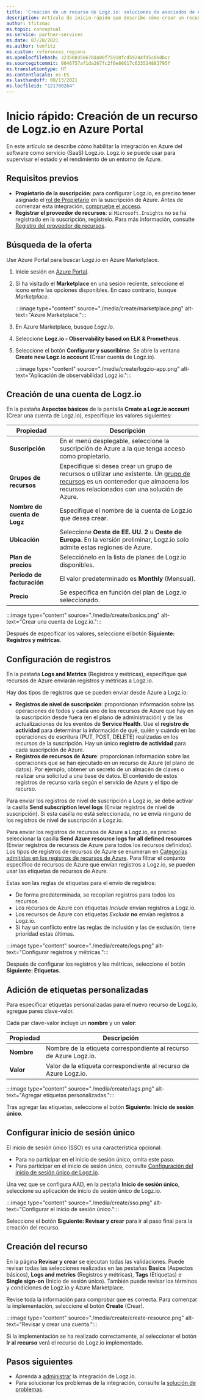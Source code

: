 ```yaml
---
title: 'Creación de un recurso de Logz.io: soluciones de asociados de Azure'
description: Artículo de inicio rápido que describe cómo crear un recurso de Logz.io en Azure.
author: tfitzmac
ms.topic: conceptual
ms.service: partner-services
ms.date: 07/28/2021
ms.author: tomfitz
ms.custom: references_regions
ms.openlocfilehash: 323508356678da00f75918fcd59244fd5c860bcc
ms.sourcegitcommit: 0046757af1da267fc2f0e88617c633524883795f
ms.translationtype: HT
ms.contentlocale: es-ES
ms.lasthandoff: 08/13/2021
ms.locfileid: "121780264"
---
```

# <a name="quickstart-create-a-logzio-resource-in-azure-portal"></a>Inicio rápido: Creación de un recurso de Logz.io en Azure Portal

En este artículo se describe cómo habilitar la integración en Azure del software como servicio (SaaS) Logz.io. Logz.io se puede usar para supervisar el estado y el rendimiento de un entorno de Azure.

## <a name="prerequisites"></a>Requisitos previos

- **Propietario de la suscripción**: para configurar Logz.io, es preciso tener asignado el [rol de Propietario](../../role-based-access-control/rbac-and-directory-admin-roles.md#azure-roles) en la suscripción de Azure. Antes de comenzar esta integración, [compruebe el acceso](../../role-based-access-control/check-access.md).
- **Registrar el proveedor de recursos**: si `Microsoft.Insights` no se ha registrado en la suscripción, regístrelo. Para más información, consulte [Registro del proveedor de recursos](../../azure-resource-manager/management/resource-providers-and-types.md#register-resource-provider).

## <a name="find-offer"></a>Búsqueda de la oferta

Use Azure Portal para buscar Logz.io en Azure Marketplace.

1. Inicie sesión en [Azure Portal](https://portal.azure.com).
1. Si ha visitado el **Marketplace** en una sesión reciente, seleccione el icono entre las opciones disponibles. En caso contrario, busque _Marketplace_.

    :::image type="content" source="./media/create/marketplace.png" alt-text="Azure Marketplace.":::

1. En Azure Marketplace, busque _Logz.io_.
1. Seleccione **Logz.io - Observability based on ELK & Prometheus**.
1. Seleccione el botón **Configurar y suscribirse**. Se abre la ventana **Create new Logz.io account** (Crear cuenta de Logz.io).

    :::image type="content" source="./media/create/logzio-app.png" alt-text="Aplicación de observabilidad Logz.io.":::

## <a name="create-new-logzio-account"></a>Creación de una cuenta de Logz.io

En la pestaña **Aspectos básicos** de la pantalla **Create a Logz.io account** (Crear una cuenta de Logz.io), especifique los valores siguientes:

| Propiedad | Descripción |
| ---- | ---- |
| **Suscripción** | En el menú desplegable, seleccione la suscripción de Azure a la que tenga acceso como propietario. |
| **Grupos de recursos** | Especifique si desea crear un grupo de recursos o utilizar uno existente. Un [grupo de recursos](../../azure-resource-manager/management/overview.md#resource-groups) es un contenedor que almacena los recursos relacionados con una solución de Azure. |
| **Nombre de cuenta de Logz** | Especifique el nombre de la cuenta de Logz.io que desea crear. |
| **Ubicación** | Seleccione **Oeste de EE. UU. 2** u **Oeste de Europa**. En la versión preliminar, Logz.io solo admite estas regiones de Azure. |
| **Plan de precios** | Selecciónelo en la lista de planes de Logz.io disponibles. |
| **Período de facturación** | El valor predeterminado es **Monthly** (Mensual). |
| **Precio** | Se especifica en función del plan de Logz.io seleccionado. |

:::image type="content" source="./media/create/basics.png" alt-text="Crear una cuenta de Logz.io.":::

Después de especificar los valores, seleccione el botón **Siguiente: Registros y métricas**.

## <a name="configure-logs"></a>Configuración de registros

En la pestaña **Logs and Metrics** (Registros y métricas), especifique qué recursos de Azure enviarán registros y métricas a Logz.io.

Hay dos tipos de registros que se pueden enviar desde Azure a Logz.io:

- **Registros de nivel de suscripción**: proporcionan información sobre las operaciones de todos y cada uno de los recursos de Azure que hay en la suscripción desde fuera (en el plano de administración) y de las actualizaciones de los eventos de **Service Health**. Use el **registro de actividad** para determinar la información de qué, quién y cuándo en las operaciones de escritura (PUT, POST, DELETE) realizadas en los recursos de la suscripción. Hay un único **registro de actividad** para cada suscripción de Azure.
- **Registros de recursos de Azure**: proporcionan información sobre las operaciones que se han ejecutado en un recurso de Azure (el plano de datos). Por ejemplo, obtener un secreto de un almacén de claves o realizar una solicitud a una base de datos. El contenido de estos registros de recurso varía según el servicio de Azure y el tipo de recurso.

Para enviar los registros de nivel de suscripción a Logz.io, se debe activar la casilla **Send subscription level logs** (Enviar registros de nivel de suscripción). Si esta casilla no está seleccionada, no se envía ninguno de los registros de nivel de suscripción a Logz.io.

Para enviar los registros de recursos de Azure a Logz.io, es preciso seleccionar la casilla **Send Azure resource logs for all defined resources** (Enviar registros de recursos de Azure para todos los recursos definidos). Los tipos de registros de recursos de Azure se enumeran en [Categorías admitidas en los registros de recursos de Azure](../../azure-monitor/essentials/resource-logs-categories.md). Para filtrar el conjunto específico de recursos de Azure que envían registros a Logz.io, se pueden usar las etiquetas de recursos de Azure.

Estas son las reglas de etiquetas para el envío de registros:

- De forma predeterminada, se recopilan registros para todos los recursos.
- Los recursos de Azure con etiquetas _Include_ envían registros a Logz.io.
- Los recursos de Azure con etiquetas _Exclude_ **no** envían registros a Logz.io.
- Si hay un conflicto entre las reglas de inclusión y las de exclusión, tiene prioridad estas últimas.

:::image type="content" source="./media/create/logs.png" alt-text="Configurar registros y métricas.":::

Después de configurar los registros y las métricas, seleccione el botón **Siguiente: Etiquetas**.

## <a name="add-custom-tags"></a>Adición de etiquetas personalizadas

Para especificar etiquetas personalizadas para el nuevo recurso de Logz.io, agregue pares clave-valor.

Cada par clave-valor incluye un **nombre** y un **valor**:

| Propiedad | Descripción |
| ---- | ---- |
| **Nombre** | Nombre de la etiqueta correspondiente al recurso de Azure Logz.io. |
| **Valor** | Valor de la etiqueta correspondiente al recurso de Azure Logz.io. |

:::image type="content" source="./media/create/tags.png" alt-text="Agregar etiquetas personalizadas.":::

Tras agregar las etiquetas, seleccione el botón **Siguiente: Inicio de sesión único**.

## <a name="configure-single-sign-on"></a>Configurar inicio de sesión único

El inicio de sesión único (SSO) es una característica opcional:

- Para no participar en el inicio de sesión único, omita este paso.
- Para participar en el inicio de sesión único, consulte [Configuración del inicio de sesión único de Logz.io](setup-sso.md).

Una vez que se configura AAD, en la pestaña **Inicio de sesión único**, seleccione su aplicación de inicio de sesión único de Logz.io.

:::image type="content" source="./media/create/sso.png" alt-text="Configurar el inicio de sesión único.":::

Seleccione el botón **Siguiente: Revisar y crear** para ir al paso final para la creación del recurso.

## <a name="create-resource"></a>Creación del recurso

En la página **Revisar y crear** se ejecutan todas las validaciones. Puede revisar todas las selecciones realizadas en las pestañas **Basics** (Aspectos básicos), **Logs and metrics** (Registros y métricas), **Tags** (Etiquetas) e **Single sign-on** (Inicio de sesión único). También puede revisar los términos y condiciones de Logz.io y Azure Marketplace.

Revise toda la información para comprobar que es correcta. Para comenzar la implementación, seleccione el botón **Create** (Crear).

:::image type="content" source="./media/create/create-resource.png" alt-text="Revisar y crear una cuenta.":::

Si la implementación se ha realizado correctamente, al seleccionar el botón **Ir al recurso** verá el recurso de Logz.io implementado.

## <a name="next-steps"></a>Pasos siguientes

- Aprenda a [administrar](manage.md) la integración de Logz.io.
- Para solucionar los problemas de la integración, consulte la [solución de problemas](troubleshoot.md).
